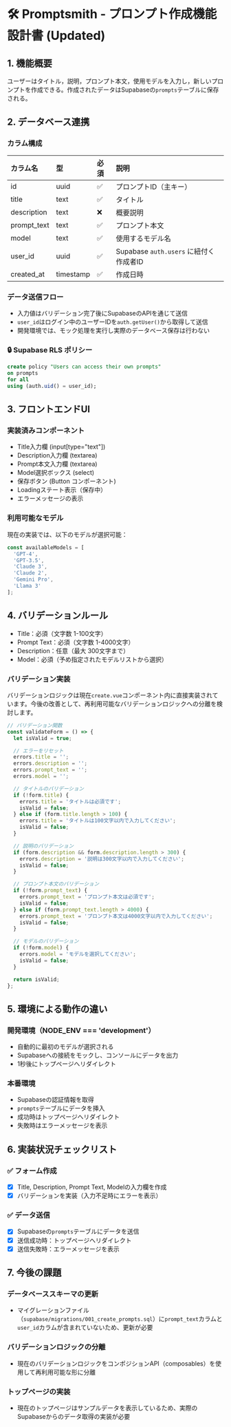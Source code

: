# 🛠 Promptsmith - プロンプト作成機能 設計書 (Updated)

## 1. 機能概要

ユーザーはタイトル，説明，プロンプト本文，使用モデルを入力し，新しいプロンプトを作成できる。作成されたデータはSupabaseの`prompts`テーブルに保存される。

## 2. データベース連携

### カラム構成

| カラム名         | 型         | 必須 | 説明                              |
| :----------- | :-------- | :- | :------------------------------ |
| id           | uuid      | ✅  | プロンプトID（主キー）                    |
| title        | text      | ✅  | タイトル                            |
| description  | text      | ❌  | 概要説明                            |
| prompt_text  | text      | ✅  | プロンプト本文                         |
| model        | text      | ✅  | 使用するモデル名                        |
| user_id      | uuid      | ✅  | Supabase `auth.users` に紐付く作成者ID |
| created_at   | timestamp | ✅  | 作成日時                            |

### データ送信フロー

* 入力値はバリデーション完了後にSupabaseのAPIを通じて送信
* `user_id`はログイン中のユーザーIDを`auth.getUser()`から取得して送信
* 開発環境では、モック処理を実行し実際のデータベース保存は行わない

### 🔒 Supabase RLS ポリシー

```sql
create policy "Users can access their own prompts"
on prompts
for all
using (auth.uid() = user_id);
```

## 3. フロントエンドUI

### 実装済みコンポーネント

* Title入力欄 (input[type="text"])
* Description入力欄 (textarea)
* Prompt本文入力欄 (textarea)
* Model選択ボックス (select)
* 保存ボタン (Button コンポーネント)
* Loadingステート表示（保存中）
* エラーメッセージの表示

### 利用可能なモデル

現在の実装では、以下のモデルが選択可能：

```javascript
const availableModels = [
  'GPT-4',
  'GPT-3.5',
  'Claude 3',
  'Claude 2',
  'Gemini Pro',
  'Llama 3'
];
```

## 4. バリデーションルール

* Title：必須（文字数 1-100文字）
* Prompt Text：必須（文字数 1-4000文字）
* Description：任意（最大 300文字まで）
* Model：必須（予め指定されたモデルリストから選択）

### バリデーション実装

バリデーションロジックは現在`create.vue`コンポーネント内に直接実装されています。今後の改善として、再利用可能なバリデーションロジックへの分離を検討します。

```javascript
// バリデーション関数
const validateForm = () => {
  let isValid = true;

  // エラーをリセット
  errors.title = '';
  errors.description = '';
  errors.prompt_text = '';
  errors.model = '';

  // タイトルのバリデーション
  if (!form.title) {
    errors.title = 'タイトルは必須です';
    isValid = false;
  } else if (form.title.length > 100) {
    errors.title = 'タイトルは100文字以内で入力してください';
    isValid = false;
  }

  // 説明のバリデーション
  if (form.description && form.description.length > 300) {
    errors.description = '説明は300文字以内で入力してください';
    isValid = false;
  }

  // プロンプト本文のバリデーション
  if (!form.prompt_text) {
    errors.prompt_text = 'プロンプト本文は必須です';
    isValid = false;
  } else if (form.prompt_text.length > 4000) {
    errors.prompt_text = 'プロンプト本文は4000文字以内で入力してください';
    isValid = false;
  }

  // モデルのバリデーション
  if (!form.model) {
    errors.model = 'モデルを選択してください';
    isValid = false;
  }

  return isValid;
};
```

## 5. 環境による動作の違い

### 開発環境（NODE_ENV === 'development'）

* 自動的に最初のモデルが選択される
* Supabaseへの接続をモックし、コンソールにデータを出力
* 1秒後にトップページへリダイレクト

### 本番環境

* Supabaseの認証情報を取得
* `prompts`テーブルにデータを挿入
* 成功時はトップページへリダイレクト
* 失敗時はエラーメッセージを表示

## 6. 実装状況チェックリスト

### ✅ フォーム作成

* [x] Title, Description, Prompt Text, Modelの入力欄を作成
* [x] バリデーションを実装（入力不足時にエラーを表示）

### ✅ データ送信

* [x] Supabaseの`prompts`テーブルにデータを送信
* [x] 送信成功時：トップページへリダイレクト
* [x] 送信失敗時：エラーメッセージを表示

## 7. 今後の課題

### データベーススキーマの更新

* マイグレーションファイル（`supabase/migrations/001_create_prompts.sql`）に`prompt_text`カラムと`user_id`カラムが含まれていないため、更新が必要

### バリデーションロジックの分離

* 現在のバリデーションロジックをコンポジションAPI（composables）を使用して再利用可能な形に分離

### トップページの実装

* 現在のトップページはサンプルデータを表示しているため、実際のSupabaseからのデータ取得の実装が必要
